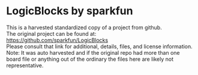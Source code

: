 
# LogicBlocks by sparkfun  
This is a harvested standardized copy of a project from github.  
The original project can be found at:  
https://github.com/sparkfun/LogicBlocks  
Please consult that link for additional, details, files, and license information.  
Note: It was auto harvested and if the original repo had more than one board file or anything out of the ordinary the files here are likely not representative.  
    